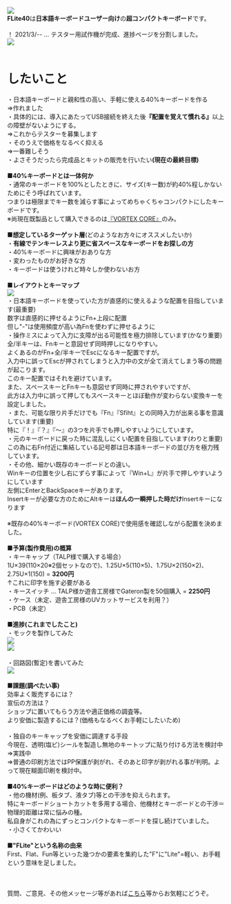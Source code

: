 <img src=img/logo1.png><BR>
<B>FLite40</B>は<B>日本語キーボードユーザー向け</B>の<B>超コンパクトキーボード</B>です。<BR>
<BR>
！ 2021/3/-- … テスター用試作機が完成、進捗ページを分割しました。<BR>
<img src=img/ssk1.png><BR>
<BR>
# したいこと<BR>
・日本語キーボードと親和性の高い、手軽に使える40%キーボードを作る<BR>
  ⇒作れました<BR>
・具体的には、導入にあたってUSB接続を終えた後<B>『配置を覚えて慣れる』</B>以上の障壁がないようにする。<BR>
  ⇒これからテスターを募集します<BR>
・そのうえで価格をなるべく抑える<BR>
  ⇒一番難しそう<BR>
・よさそうだったら完成品とキットの販売を行いたい<B>(現在の最終目標)</B><BR>
<BR>
<B>■40%キーボードとは一体何か</B><BR>
・通常のキーボードを100%としたときに、サイズ(キー数)が約40%程しかないためにそう呼ばれています。<BR>
つまりは極限までキー数を減らす事によってめちゃくちゃコンパクトにしたキーボードです。<BR>
※尚現在既製品として購入できるのは<a href="https://www.amazon.co.jp/dp/B075FWF9RW" target="_blank">『VORTEX CORE』</a>のみ。<BR>
<BR>
<B>■想定しているターゲット層</B>(どのようなお方々にオススメしたいか)<BR>
・<B>有線でテンキーレスより更に省スペースなキーボードをお探しの方</B><BR>
・40%キーボードに興味がおありな方<BR>
・変わったものがお好きな方<BR>
・キーボードは使うけれど時々しか使わないお方<BR>
<BR>
<B>■レイアウトとキーマップ</B><BR>
<img src=img/kmap_40a.png><BR>
・日本語キーボードを使っていた方が直感的に使えるような配置を目指しています(最重要)<BR>
数字は直感的に押せるようにFn+上段に配置<BR>
但し"-"は使用頻度が高い為Fnを使わずに押せるように<BR>
・操作ミスによって入力に支障が出る可能性を極力排除しています(かなり重要)<BR>
全/半キーは、Fnキーと意図せず同時押しになりやすい。<BR>
よくあるのがFn+全/半キーでEscになるキー配置ですが。<BR>
入力中に誤ってEscが押されてしまうと入力中の文が全て消えてしまう等の問題が起こります。<BR>
このキー配置ではそれを避けています。<BR>
また、スペースキーとFnキーも意図せず同時に押されやすいですが、<BR>
此方は入力中に誤って押してもスペースキーとほぼ動作が変わらない変換キーを設定しました。<BR>
・また、可能な限り片手だけでも『Fn』『Sfiht』との同時入力が出来る事を意識しています(重要)<BR>
特に『！』『？』『～』の3つを片手でも押しやすいようにしています。<BR>
・元のキーボードに戻った時に混乱しにくい配置を目指しています(わりと重要)<BR>
この為に右Fn付近に集結している記号郡は日本語キーボードの並び方を極力残しています。<BR>
・その他、細かい既存のキーボードとの違い。<BR>
Winキーの位置を少し右にずらす事によって『Win+L』が片手で押しやすいようにしています<BR>
左側にEnterとBackSpaceキーがあります。<BR>
Insertキーが必要な方のためにAltキーは<B>ほんの一瞬押した時だけ</B>Insertキーになります<BR>
<BR>
※既存の40%キーボード(VORTEX CORE)で使用感を確認しながら配置を決めました。<BR>
<BR>
<B>■予算(製作費用)の概算</B><BR>
・キーキャップ（TALP様で購入する場合）<BR>
1U×39(110×20※2個セットなので)、1.25U×5(110×5)、1.75U×2(150×2)、2.75U×1(150) = <B>3200円</B><BR>
↑これに印字を施す必要がある<BR>
・キースイッチ … TALP様か遊舎工房様でGateron製を50個購入 = <B>2250円</B><BR>
・ケース（未定、遊舎工房様のUVカットサービスを利用？）<BR>
・PCB（未定）<BR>
<BR>
<B>■進捗(これまでしたこと)</B><BR>
・モックを製作してみた<BR>
<img src=img/mokku1.jpg><BR>
<img src=img/mokku2.jpg><BR>
<BR>
・回路図(暫定)を書いてみた<BR>
<img src=img/kairo1.jpg><BR>
<BR>
<B>■課題(調べたい事)</B><BR>
効率よく販売するには？<BR>
宣伝の方法は？<BR>
ショップに置いてもらう方法や適正価格の調査等。<BR>
より安価に製造するには？(価格もなるべくお手軽にしたいため)<BR>
<BR>
・独自のキーキャップを安価に調達する手段<BR>
今現在、透明(塩ビ)シールを製造し無地のキートップに貼り付ける方法を検討中<BR>
⇒実践中<BR>
⇒普通の印刷方法ではPP保護が剥がれ、そのあと印字が剥がれる事が判明。よって現在糊面印刷を検討中。<BR>
<BR>
<B>■40%キーボードはどのような時に便利？</B><BR>
・他の機材(例、板タブ、液タブ)等との干渉を抑えられます。<BR>
特にキーボードショートカットを多用する場合、他機材とキーボードとの干渉＝物理的距離は常に悩みの種。<BR>
私自身がこれの為にずっとコンパクトなキーボードを探し続けていました。<BR>
・小さくてかわいい<BR>
<BR>
■<B>"FLite"という名称の由来</B><BR>
First、Flat、Fun等といった幾つかの要素を集約した"F"に"Lite"=軽い、お手軽という意味を足しました。<BR>
<BR>
<BR>
<BR>
質問、ご意見、その他メッセージ等があれば<a href="https://twitter.com/r_feather1350" target="_blank">こちら</a>等からお気軽にどうぞ。<BR>
